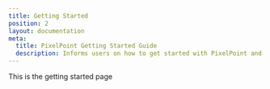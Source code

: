 ```yaml
---
title: Getting Started
position: 2
layout: documentation
meta:
  title: PixelPoint Getting Started Guide
  description: Informs users on how to get started with PixelPoint and PixelPoint Bridge.
---
```


This is the getting started page

